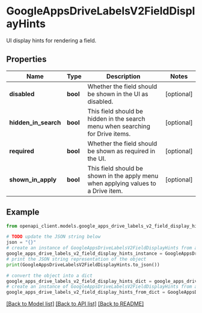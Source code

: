 # GoogleAppsDriveLabelsV2FieldDisplayHints

UI display hints for rendering a field.

## Properties

Name | Type | Description | Notes
------------ | ------------- | ------------- | -------------
**disabled** | **bool** | Whether the field should be shown in the UI as disabled. | [optional] 
**hidden_in_search** | **bool** | This field should be hidden in the search menu when searching for Drive items. | [optional] 
**required** | **bool** | Whether the field should be shown as required in the UI. | [optional] 
**shown_in_apply** | **bool** | This field should be shown in the apply menu when applying values to a Drive item. | [optional] 

## Example

```python
from openapi_client.models.google_apps_drive_labels_v2_field_display_hints import GoogleAppsDriveLabelsV2FieldDisplayHints

# TODO update the JSON string below
json = "{}"
# create an instance of GoogleAppsDriveLabelsV2FieldDisplayHints from a JSON string
google_apps_drive_labels_v2_field_display_hints_instance = GoogleAppsDriveLabelsV2FieldDisplayHints.from_json(json)
# print the JSON string representation of the object
print(GoogleAppsDriveLabelsV2FieldDisplayHints.to_json())

# convert the object into a dict
google_apps_drive_labels_v2_field_display_hints_dict = google_apps_drive_labels_v2_field_display_hints_instance.to_dict()
# create an instance of GoogleAppsDriveLabelsV2FieldDisplayHints from a dict
google_apps_drive_labels_v2_field_display_hints_from_dict = GoogleAppsDriveLabelsV2FieldDisplayHints.from_dict(google_apps_drive_labels_v2_field_display_hints_dict)
```
[[Back to Model list]](../README.md#documentation-for-models) [[Back to API list]](../README.md#documentation-for-api-endpoints) [[Back to README]](../README.md)



